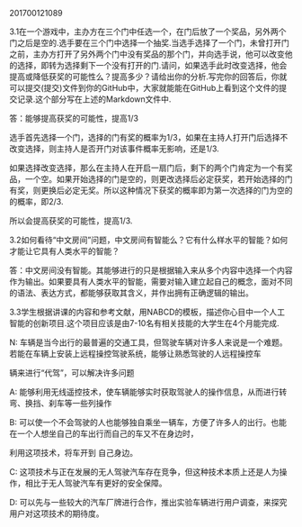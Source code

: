201700121089

3.1在一个游戏中，主办方在三个门中任选一个，在门后放了一个奖品，另外两个门之后是空的.选手要在三个门中选择一个抽奖.当选手选择了一个门，未曾打开门之前，主办方打开了另外两个门中没有奖品的那个门，并向选手说，他可以改变他的选择，即转为选择剩下一个没有打开的门.请问，如果选手此时改变选择，他会提高或降低获奖的可能性么？提高多少？请给出你的分析.写完你的回答后，你就可以提交(提交)文件到你的GitHub中，大家就能能在GitHub上看到这个文件的提交记录.这个部分写在上述的Markdown文件中.

答：能够提高获奖的可能性，提高1/3
    
   选手首先选择一个门，选择的门有奖的概率为1/3，如果在主持人打开门后选择不改变选择，则主持人是否开门对该事件概率无影响，还是1/3.
   
   如果选择改变选择，那么在主持人在开启一扇门后，剩下的两个门肯定为一个有奖品，一个空。如果开始选择的门是空的，则更改选择后必定获奖，若开始选择的门有奖，则更换后必定无奖。所以这种情况下获奖的概率即为第一次选择的门为空的的概率，即2/3.
   
   所以会提高获奖的可能性，提高1/3.
   
    
 
 
 
 
3.2如何看待“中文房间”问题，中文房间有智能么？它有什么样水平的智能？如何才能让它具有人类水平的智能？

答：中文房间没有智能。其能够进行的只是根据输入来从多个内容中选择一个内容作为输出。如果要具有人类水平的智能，需要对输入建立起自己的概念，面对不同的语法、表达方式，都能够获取其含义，并作出拥有正确逻辑的输出。



3.3学生根据讲课的内容和参考文献，用NABCD的模板，描述你心目中一个人工智能的创新项目.这个项目应该是由7-10名有相关技能的大学生在4个月能完成.

   N: 车辆是当今出行的最普遍的交通工具，但驾驶车辆对许多人来说是一个难题。若能在车辆上安装上远程操控驾驶系统，能够让熟悉驾驶的人远程操控车
   
   辆来进行“代驾”，可以解决许多问题

  A: 能够利用无线遥控技术，使车辆能够实时获取驾驶人的操作信息，从而进行转弯、换挡、刹车等一些列操作
    
  B: 可以使一个不会驾驶的人也能够独自乘坐一辆车，方便了许多人的出行。也能在一个人想坐自己的车出行而自己的车又不在身边时，
       
   利用这项技术，将车开到 自己身边。
    
  C: 这项技术与正在发展的无人驾驶汽车存在竞争，但这种技术本质上还是人为操作，相比于无人驾驶汽车有更好的安全保障。
    
  D: 可以先与一些较大的汽车厂牌进行合作，推出实验车辆进行用户调查，来探究用户对这项技术的期待度。
  
